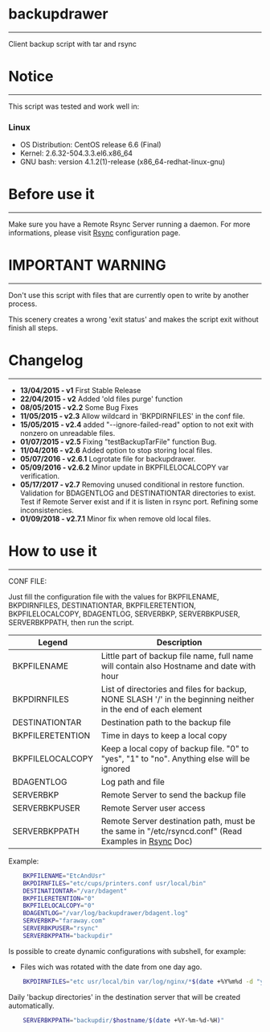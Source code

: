 # backupdrawer
--------------------------------------------------------------------------------

Client backup script with tar and rsync

# Notice
--------------------------------------------------------------------------------

This script was tested and work well in:

### Linux
* OS Distribution: CentOS release 6.6 (Final)
* Kernel: 2.6.32-504.3.3.el6.x86_64
* GNU bash: version 4.1.2(1)-release (x86_64-redhat-linux-gnu)

# Before use it
--------------------------------------------------------------------------------

Make sure you have a Remote Rsync Server running a daemon.
For more informations, please visit [Rsync] configuration page.

# IMPORTANT WARNING
--------------------------------------------------------------------------------

Don't use this script with files that are currently open to write by another process.

This scenery creates a wrong 'exit status' and makes the script exit without finish all steps. 

# Changelog
--------------------------------------------------------------------------------
* **13/04/2015 - v1**
First Stable Release
* **22/04/2015 - v2**
Added 'old files purge' function
* **08/05/2015 - v2.2**
Some Bug Fixes
* **11/05/2015 - v2.3**
Allow wildcard in 'BKPDIRNFILES' in the conf file.
* **15/05/2015 - v2.4**
added "--ignore-failed-read" option to not exit with nonzero on unreadable files.
* **01/07/2015 - v2.5**
Fixing "testBackupTarFile" function Bug.
* **11/04/2016 - v2.6**
Added option to stop storing local files.
* **05/07/2016 - v2.6.1**
Logrotate file for backupdrawer.
* **05/09/2016 - v2.6.2**
Minor update in BKPFILELOCALCOPY var verification.
* **05/17/2017 - v2.7**
Removing unused conditional in restore function.
Validation for BDAGENTLOG and DESTINATIONTAR directories to exist.
Test if Remote Server exist and if it is listen in rsync port.
Refining some inconsistencies.
* **01/09/2018 - v2.7.1** 
Minor fix when remove old local files. 

# How to use it
--------------------------------------------------------------------------------

CONF FILE:

Just  fill the configuration file with the values for BKPFILENAME, BKPDIRNFILES,
DESTINATIONTAR,  BKPFILERETENTION,  BKPFILELOCALCOPY,  BDAGENTLOG,  SERVERBKP,
SERVERBKPUSER, SERVERBKPPATH, then run the script.

| Legend | Description |
|--|--|
| BKPFILENAME | Little part of backup file name, full name will contain also Hostname and date with hour |
| BKPDIRNFILES | List of directories and files for backup, NONE SLASH '/' in the beginning neither in the end of each element |
| DESTINATIONTAR | Destination path to the backup file |
| BKPFILERETENTION | Time in days to keep a local copy |
| BKPFILELOCALCOPY | Keep a local copy of backup file. "0" to "yes", "1" to "no". Anything else will be ignored |
| BDAGENTLOG | Log path and file |
| SERVERBKP | Remote Server to send the backup file |
| SERVERBKPUSER | Remote Server user access |
| SERVERBKPPATH | Remote Server destination path, must be the same in "/etc/rsyncd.conf" (Read Examples in [Rsync] Doc) |

Example:

```sh
	BKPFILENAME="EtcAndUsr"
	BKPDIRNFILES="etc/cups/printers.conf usr/local/bin"
	DESTINATIONTAR="/var/bdagent"
	BKPFILERETENTION="0"
	BKPFILELOCALCOPY="0"
	BDAGENTLOG="/var/log/backupdrawer/bdagent.log"
	SERVERBKP="faraway.com"
	SERVERBKPUSER="rsync"
	SERVERBKPPATH="backupdir"
```

Is possible to create dynamic configurations with subshell, for example:

- Files wich was rotated with the date from one day ago.
```sh
	BKPDIRNFILES="etc usr/local/bin var/log/nginx/*$(date +%Y%m%d -d "yesterday")*"
```
Daily 'backup directories' in the destination server that will be created automatically.
```sh
	SERVERBKPPATH="backupdir/$hostname/$(date +%Y-%m-%d-%H)"
```

[//]: # (These are reference links used in the body of this note and get stripped out when the markdown processor does its job. There is no need to format nicely because it shouldn't be seen. Thanks SO - http://stackoverflow.com/questions/4823468/store-comments-in-markdown-syntax)

   [Rsync]: <https://download.samba.org/pub/rsync/rsyncd.conf.html>
